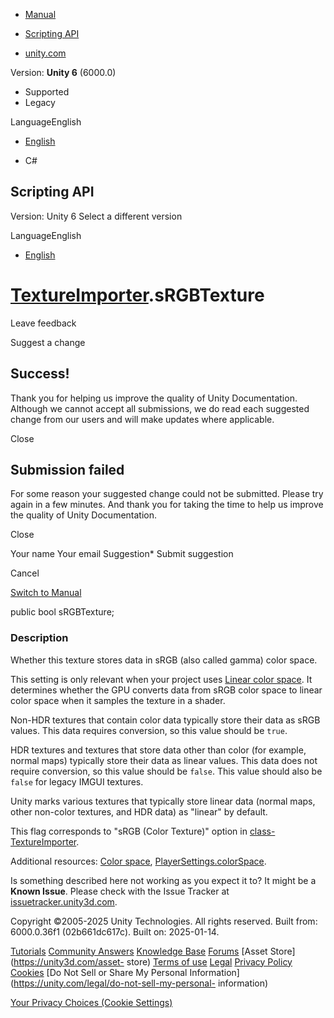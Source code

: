 [ ]()

  * [Manual](../Manual/index.html)
  * [Scripting API](../ScriptReference/index.html)

  * [unity.com](https://unity.com/)

Version: **Unity 6** (6000.0)

  * Supported
  * Legacy

LanguageEnglish

  * [English]()

  * C#

[ ](https://docs.unity3d.com)

## Scripting API

Version: Unity 6 Select a different version

LanguageEnglish

  * [English]()

#  [TextureImporter](TextureImporter.html).sRGBTexture

Leave feedback

Suggest a change

## Success!

Thank you for helping us improve the quality of Unity Documentation. Although
we cannot accept all submissions, we do read each suggested change from our
users and will make updates where applicable.

Close

## Submission failed

For some reason your suggested change could not be submitted. Please <a>try
again</a> in a few minutes. And thank you for taking the time to help us
improve the quality of Unity Documentation.

Close

Your name Your email Suggestion* Submit suggestion

Cancel

[Switch to Manual](../Manual/class-TextureImporter.html "Go to TextureImporter
Component in the Manual")

public bool sRGBTexture;

### Description

Whether this texture stores data in sRGB (also called gamma) color space.

This setting is only relevant when your project uses [Linear color
space](../Manual/LinearLighting.html). It determines whether the GPU converts
data from sRGB color space to linear color space when it samples the texture
in a shader.  
  
Non-HDR textures that contain color data typically store their data as sRGB
values. This data requires conversion, so this value should be `true`.  
  
HDR textures and textures that store data other than color (for example,
normal maps) typically store their data as linear values. This data does not
require conversion, so this value should be `false`. This value should also be
`false` for legacy IMGUI textures.  
  
Unity marks various textures that typically store linear data (normal maps,
other non-color textures, and HDR data) as "linear" by default.  
  
This flag corresponds to "sRGB (Color Texture)" option in [class-
TextureImporter](../Manual/class-TextureImporter.html).  
  
Additional resources: [Color space](../Manual/LinearLighting.html),
[PlayerSettings.colorSpace](PlayerSettings-colorSpace.html).

Is something described here not working as you expect it to? It might be a
**Known Issue**. Please check with the Issue Tracker at
[issuetracker.unity3d.com](https://issuetracker.unity3d.com).

Copyright ©2005-2025 Unity Technologies. All rights reserved. Built from:
6000.0.36f1 (02b661dc617c). Built on: 2025-01-14.

[Tutorials](https://unity3d.com/learn) [Community
Answers](https://answers.unity3d.com) [Knowledge
Base](https://support.unity3d.com/hc/en-us)
[Forums](https://forum.unity3d.com) [Asset Store](https://unity3d.com/asset-
store) [Terms of use](https://docs.unity3d.com/Manual/TermsOfUse.html)
[Legal](https://unity.com/legal) [Privacy
Policy](https://unity.com/legal/privacy-policy)
[Cookies](https://unity.com/legal/cookie-policy) [Do Not Sell or Share My
Personal Information](https://unity.com/legal/do-not-sell-my-personal-
information)

[Your Privacy Choices (Cookie Settings)](javascript:void\(0\);)

